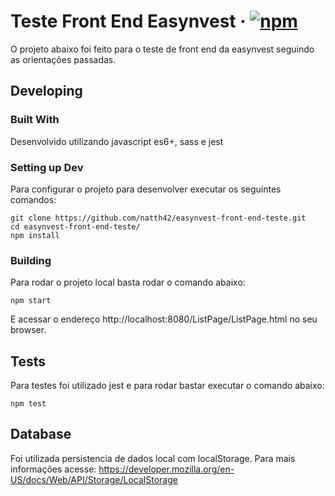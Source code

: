 # Teste Front End Easynvest &middot; [![npm](https://img.shields.io/npm/v/npm.svg?style=flat-square)](https://www.npmjs.com/package/npm) 

O projeto abaixo foi feito para o teste de front end da easynvest seguindo as orientações passadas.

## Developing

### Built With
Desenvolvido utilizando javascript es6+, sass e jest

### Setting up Dev

Para configurar o projeto para desenvolver executar os seguintes comandos:

```shell
git clone https://github.com/natth42/easynvest-front-end-teste.git
cd easynvest-front-end-teste/
npm install
```


### Building

Para rodar o projeto local basta rodar o comando abaixo:

```shell
npm start
```

E acessar o endereço http://localhost:8080/ListPage/ListPage.html no seu browser.

## Tests

Para testes foi utilizado jest e para rodar bastar executar o comando abaixo:

```shell
npm test
```

## Database

Foi utilizada persistencia de dados local com localStorage. Para mais informações acesse: https://developer.mozilla.org/en-US/docs/Web/API/Storage/LocalStorage
